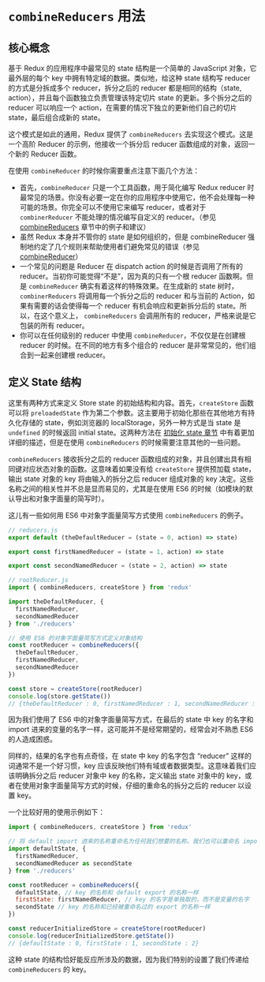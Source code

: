 # `combineReducers` 用法

## 核心概念

基于 Redux 的应用程序中最常见的 state 结构是一个简单的 JavaScript 对象，它最外层的每个 key 中拥有特定域的数据。类似地，给这种 state 结构写 reducer 的方式是分拆成多个 reducer，拆分之后的 reducer 都是相同的结构（state, action），并且每个函数独立负责管理该特定切片 state 的更新。多个拆分之后的 reducer 可以响应一个 action，在需要的情况下独立的更新他们自己的切片 state，最后组合成新的 state。

这个模式是如此的通用，Redux 提供了 `combineReducers` 去实现这个模式。这是一个高阶 Reducer 的示例，他接收一个拆分后 reducer 函数组成的对象，返回一个新的 Reducer 函数。

在使用 `combineReducer` 的时候你需要重点注意下面几个方法：

- 首先，`combineReducer` 只是一个工具函数，用于简化编写 Redux reducer 时最常见的场景。你没有必要一定在你的应用程序中使用它，他不会处理每一种可能的场景。你完全可以不使用它来编写 reducer，或者对于 `combinerReducer` 不能处理的情况编写自定义的 reducer。（参见 [combineReducers](./BeyondCombineReducers.md) 章节中的例子和建议）
- 虽然 Redux 本身并不管你的 state 是如何组织的，但是 combineReducer 强制地约定了几个规则来帮助使用者们避免常见的错误（参见 [combineReducer](../../api/combineReducers.md)）
- 一个常见的问题是 Reducer 在 dispatch action 的时候是否调用了所有的 reducer。当初你可能觉得“不是”，因为真的只有一个根 reducer 函数啊。但是 `combineReducer` 确实有着这样的特殊效果。在生成新的 state 树时，`combinerReducers` 将调用每一个拆分之后的 reducer 和与当前的 Action，如果有需要的话会使得每一个 reducer 有机会响应和更新拆分后的 state。所以，在这个意义上， `combineReducers` 会调用所有的 reducer，严格来说是它包装的所有 reducer。
- 你可以在任何级别的 reducer 中使用 `combineReducer`，不仅仅是在创建根 reducer 的时候。在不同的地方有多个组合的 reducer 是非常常见的，他们组合到一起来创建根 reducer。

## 定义 State 结构

这里有两种方式来定义 Store state 的初始结构和内容。首先，`createStore` 函数可以将 `preloadedState` 作为第二个参数。这主要用于初始化那些在其他地方有持久化存储的 state，例如浏览器的 localStorage，另外一种方式是当 state 是 `undefined` 的时候返回 initial state。这两种方法在 [初始化 state 章节](./InitializingState.md) 中有着更加详细的描述，但是在使用 `combineReducers` 的时候需要注意其他的一些问题。

`combineReducers` 接收拆分之后的 reducer 函数组成的对象，并且创建出具有相同键对应状态对象的函数。这意味着如果没有给 `createStore` 提供预加载 state，输出 state 对象的 key 将由输入的拆分之后 reducer 组成对象的 key 决定。这些名称之间的相关性并不总是显而易见的，尤其是在使用 ES6 的时候（如模块的默认导出和对象字面量的简写时）。

这儿有一些如何用 ES6 中对象字面量简写方式使用 `combineReducers` 的例子。

```javascript
// reducers.js
export default (theDefaultReducer = (state = 0, action) => state)

export const firstNamedReducer = (state = 1, action) => state

export const secondNamedReducer = (state = 2, action) => state

// rootReducer.js
import { combineReducers, createStore } from 'redux'

import theDefaultReducer, {
  firstNamedReducer,
  secondNamedReducer
} from './reducers'

// 使用 ES6 的对象字面量简写方式定义对象结构
const rootReducer = combineReducers({
  theDefaultReducer,
  firstNamedReducer,
  secondNamedReducer
})

const store = createStore(rootReducer)
console.log(store.getState())
// {theDefaultReducer : 0, firstNamedReducer : 1, secondNamedReducer : 2}
```

因为我们使用了 ES6 中的对象字面量简写方式，在最后的 state 中 key 的名字和 import 进来的变量的名字一样，这可能并不是经常期望的，经常会对不熟悉 ES6 的人造成困惑。

同样的，结果的名字也有点奇怪，在 state 中 key 的名字包含 “reducer” 这样的词通常不是一个好习惯，key 应该反映他们特有域或者数据类型。这意味着我们应该明确拆分之后 reducer 对象中 key 的名称，定义输出 state 对象中的 key，或者在使用对象字面量简写方式的时候，仔细的重命名的拆分之后的 reducer 以设置 key。

一个比较好用的使用示例如下：

```javascript
import { combineReducers, createStore } from 'redux'

// 将 default import 进来的名称重命名为任何我们想要的名称。我们也可以重命名 import 进来的名称。
import defaultState, {
  firstNamedReducer,
  secondNamedReducer as secondState
} from './reducers'

const rootReducer = combineReducers({
  defaultState, // key 的名称和 default export 的名称一样
  firstState: firstNamedReducer, // key 的名字是单独取的，而不是变量的名字
  secondState // key 的名称和已经被重命名过的 export 的名称一样
})

const reducerInitializedStore = createStore(rootReducer)
console.log(reducerInitializedStore.getState())
// {defaultState : 0, firstState : 1, secondState : 2}
```

这种 state 的结构恰好能反应所涉及的数据，因为我们特别的设置了我们传递给 `combineReducers` 的 key。
